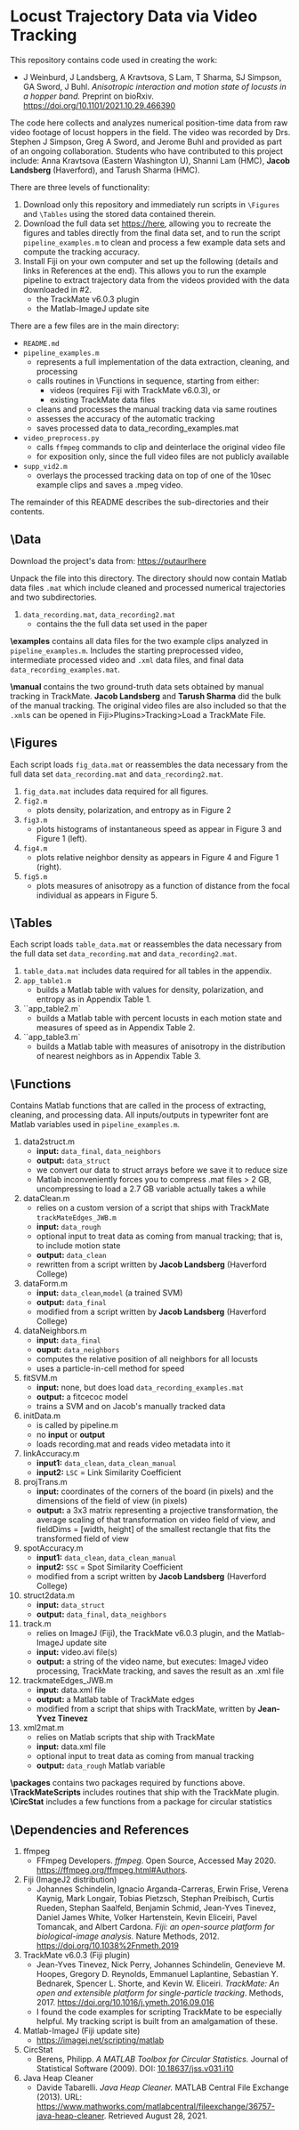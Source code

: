 Locust Trajectory Data via Video Tracking
===

This repository contains code used in creating the work:

* J Weinburd, J Landsberg, A Kravtsova, S Lam, T Sharma, SJ Simpson, GA Sword, J Buhl. *Anisotropic interaction and motion state of locusts in a hopper band.*
Preprint on bioRxiv.
<https://doi.org/10.1101/2021.10.29.466390>

The code here collects and analyzes numerical position-time data from raw video footage of locust hoppers in the field. The video was recorded by Drs. Stephen J Simpson, Greg A Sword, and Jerome Buhl and provided as part of an ongoing collaboration. Students who have contributed to this project include: Anna Kravtsova (Eastern Washington U), Shanni Lam (HMC), **Jacob Landsberg** (Haverford), and Tarush Sharma (HMC).

There are three levels of functionality:
1. Download only this repository and immediately run scripts in `\Figures` and `\Tables` using the stored data contained therein.
2. Download the full data set <https://here>, allowing you to recreate the figures and tables directly from the final data set, and to run the script `pipeline_examples.m` to clean and process a few example data sets and compute the tracking accuracy.
3. Install Fiji on your own computer and set up the following (details and links in References at the end). This allows you to run the example pipeline to extract trajectory data from the videos provided with the data downloaded in #2.
    * the TrackMate v6.0.3 plugin
    * the Matlab-ImageJ update site

There are a few files are in the main directory:

* `README.md`
* `pipeline_examples.m`
    * represents a full implementation of the data extraction, cleaning, and processing
    * calls routines in \Functions in sequence, starting from either:
        * videos (requires Fiji with TrackMate v6.0.3), or 
        * existing TrackMate data files
    * cleans and processes the manual tracking data via same routines
    * assesses the accuracy of the automatic tracking
    * saves processed data to data_recording_examples.mat
* `video_preprocess.py`
    * calls `ffmpeg` commands to clip and deinterlace the original video file
    * for exposition only, since the full video files are not publicly available
* `supp_vid2.m`
    * overlays the processed tracking data on top of one of the 10sec example clips and saves a .mpeg video.

The remainder of this README describes the sub-directories and their contents.

\Data
---

Download the project's data from:
<https://putaurlhere>

Unpack the file into this directory. The directory should now contain Matlab data files `.mat` which include cleaned and processed numerical trajectories and two subdirectories.

1. `data_recording.mat`, `data_recording2.mat`
    * contains the the full data set used in the paper

**\examples** contains all data files for the two example clips analyzed in `pipeline_examples.m`. Includes the starting preprocessed video, intermediate processed video and `.xml` data files, and final data `data_recording_examples.mat`.

**\manual** contains the two ground-truth data sets obtained by manual tracking in TrackMate. **Jacob Landsberg** and **Tarush Sharma** did the bulk of the manual tracking. The original video files are also included so that the `.xml`s can be opened in Fiji>Plugins>Tracking>Load a TrackMate File.


\Figures
---

Each script loads `fig_data.mat` or reassembles the data necessary from the full data set `data_recording.mat` and `data_recording2.mat`.

1. `fig_data.mat` includes data required for all figures.
2. `fig2.m`
    * plots density, polarization, and entropy as in Figure 2
3. `fig3.m`
    * plots histograms of instantaneous speed as appear in Figure 3 and Figure 1 (left).
4. `fig4.m`
    * plots relative neighbor density as appears in Figure 4 and Figure 1 (right).
5. `fig5.m`
    * plots measures of anisotropy as a function of distance from the focal individual as appears in Figure 5.

\Tables
---

Each script loads `table_data.mat` or reassembles the data necessary from the full data set `data_recording.mat` and `data_recording2.mat`.

1. `table_data.mat` includes data required for all tables in the appendix.
2. `app_table1.m`
    * builds a Matlab table with values for density, polarization, and entropy as in Appendix Table 1.
3. ``app_table2.m`
    * builds a Matlab table with percent locusts in each motion state and measures of speed as in Appendix Table 2.
4. ``app_table3.m`
    * builds a Matlab table with measures of anisotropy in the distribution of nearest neighbors as in Appendix Table 3.


\Functions
---

Contains Matlab functions that are called in the process of extracting, cleaning, and processing data. All inputs/outputs in typewriter font are Matlab variables used in `pipeline_examples.m`.

1. data2struct.m
    * **input:** `data_final`, `data_neighbors`
    * **output:** `data_struct`
    * we convert our data to struct arrays before we save it to reduce size
    * Matlab inconveniently forces you to compress .mat files > 2 GB, uncompressing to load a 2.7 GB variable actually takes a while
2. dataClean.m
    * relies on a custom version of a script that ships with TrackMate `trackMateEdges_JWB.m`
    * **input:** `data_rough`
    * optional input to treat data as coming from manual tracking; that is, to include motion state
    * **output:** `data_clean`
    * rewritten from a script written by **Jacob Landsberg** (Haverford College)
3. dataForm.m
    * **input:** `data_clean`,`model` (a trained SVM)
    * **output:** `data_final`
    * modified from a script written by **Jacob Landsberg** (Haverford College)
4. dataNeighbors.m
    * **input:** `data_final`
    * **ouput:** `data_neighbors`
    * computes the relative position of all neighbors for all locusts
    * uses a particle-in-cell method for speed
5. fitSVM.m
    * **input:** none, but does load `data_recording_examples.mat`
    * **output:** a fitcecoc model
    * trains a SVM and on Jacob's manually tracked data
6. initData.m
    * is called by pipeline.m
    * no **input** or **output**
    * loads recording.mat and reads video metadata into it
7. linkAccuracy.m
    * **input1:** `data_clean`, `data_clean_manual`
    * **input2:** `LSC` = Link Similarity Coefficient
8. projTrans.m
    * **input:** coordinates of the corners of the board (in pixels) and the dimensions of the field of view (in pixels)
    * **output:** a 3x3 matrix representing a projective transformation, the average scaling of that transformation on video field of view, and fieldDims = [width, height] of the smallest rectangle that fits the transformed field of view
9. spotAccuracy.m
    * **input1:** `data_clean`, `data_clean_manual`
    * **input2:** `SSC` = Spot Similarity Coefficient
    * modified from a script written by **Jacob Landsberg** (Haverford College)
10. struct2data.m
    * **input:** `data_struct`
    * **output:** `data_final`, `data_neighbors`
11. track.m
    * relies on ImageJ (Fiji), the TrackMate v6.0.3 plugin, and the Matlab-ImageJ update site
    * **input:** video.avi file(s)
    * **output:** a string of the video name, but executes: ImageJ video processing, TrackMate tracking, and saves the result as an .xml file
12. trackmateEdges_JWB.m
    * **input:** data.xml file
    * **output:** a Matlab table of TrackMate edges
    * modified from a script that ships with TrackMate, written by **Jean-Yvez Tinevez**
13. xml2mat.m
    * relies on Matlab scripts that ship with TrackMate
    * **input:** data.xml file
    * optional input to treat data as coming from manual tracking
    * **output:** `data_rough` Matlab variable

**\packages** contains two packages required by functions above. **\TrackMateScripts** includes routines that ship with the TrackMate plugin. **\CircStat** includes a few functions from a package for circular statistics


\Dependencies and References
---

1. ffmpeg
    * FFmpeg Developers. *ffmpeg*. Open Source, Accessed May 2020. <https://ffmpeg.org/ffmpeg.html#Authors>.
2. Fiji (ImageJ2 distribution)
    * Johannes Schindelin, Ignacio Arganda-Carreras, Erwin Frise, Verena Kaynig, Mark Longair, Tobias Pietzsch, Stephan Preibisch, Curtis Rueden, Stephan Saalfeld, Benjamin Schmid, Jean-Yves Tinevez, Daniel James White, Volker Hartenstein, Kevin Eliceiri, Pavel Tomancak, and Albert Cardona. *Fiji: an open-source platform for biological-image analysis.* Nature Methods, 2012. <https://doi.org/10.1038%2Fnmeth.2019>
3. TrackMate v6.0.3 (Fiji plugin)
    * Jean-Yves Tinevez, Nick Perry, Johannes Schindelin, Genevieve M. Hoopes, Gregory D. Reynolds, Emmanuel Laplantine, Sebastian Y. Bednarek, Spencer L. Shorte, and Kevin W. Eliceiri. *TrackMate: An open and extensible platform for single-particle tracking*. Methods, 2017. <https://doi.org/10.1016/j.ymeth.2016.09.016>
    * I found the code examples for scripting TrackMate to be especially helpful. My tracking script is built from an amalgamation of these.
4. Matlab-ImageJ (Fiji update site)
    * <https://imagej.net/scripting/matlab>
5. CircStat
    * Berens, Philipp. *A MATLAB Toolbox for Circular Statistics.* Journal of Statistical Software (2009). DOI: [10.18637/jss.v031.i10](https://www.jstatsoft.org/article/view/v031i10)
6. Java Heap Cleaner
    * Davide Tabarelli. *Java Heap Cleaner.* MATLAB Central File Exchange (2013). URL: <https://www.mathworks.com/matlabcentral/fileexchange/36757-java-heap-cleaner>. Retrieved August 28, 2021.